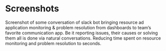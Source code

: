 # Screenshots
Screenshot of some conversation of slack bot bringing resource ad application monitoring & problem resolution from dashboards to team’s favorite communication app.
Be it reporting issues, their causes or solving them all is done via natural conversations. Reducing time spent on resource monitoring and problem resolution to seconds.
